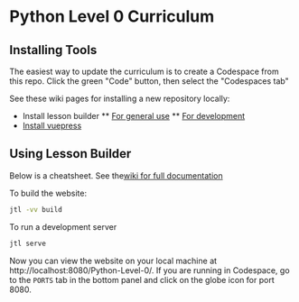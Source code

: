 # Python Level 0 Curriculum

## Installing Tools

The easiest way to update the curriculum is to create a Codespace from this repo. Click the green "Code" button, then select the "Codespaces tab"

See these wiki pages for installing a new repository locally:

* Install lesson builder
** [For general use](https://github.com/league-curriculum/Python-Level-0/wiki/Install-For-General-Use)
** [For development](https://github.com/league-curriculum/Python-Level-0/wiki/Install-Development-Versions)
* [Install vuepress](https://github.com/league-curriculum/Python-Level-0/wiki/Install-Vuepress-and-Yarn)

## Using Lesson Builder

Below is a cheatsheet. See the[wiki for full documentation](https://github.com/league-curriculum/Python-Level-0/wiki/Using-Lesson--Builder)

To build the website:

```bash
jtl -vv build 
```

To run a development server

```bash
jtl serve
```

Now you can view the website on your local machine at http://localhost:8080/Python-Level-0/. If you are running in Codespace, go to the
`PORTS` tab in the bottom panel and click on the globe icon for port 8080. 
